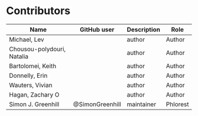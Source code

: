 # Contributors

Name                           | GitHub user | Description | Role
---                            | ---         | --- | ---
Michael, Lev                   |  | author | Author
Chousou-polydouri, Natalia     |  | author | Author
Bartolomei, Keith              |  | author | Author
Donnelly, Erin                 |  | author | Author
Wauters, Vivian                |  | author | Author
Hagan, Zachary O               |  | author | Author
Simon J. Greenhill             | @SimonGreenhill | maintainer | Phlorest
